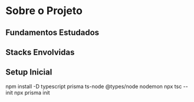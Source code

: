 # Sobre o Projeto


## Fundamentos Estudados

## Stacks Envolvidas

## Setup Inicial
npm install -D typescript prisma ts-node @types/node nodemon
npx tsc --init
npx prisma init